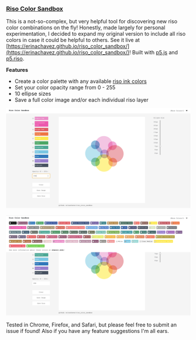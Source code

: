 ### [Riso Color Sandbox](https://erinachavez.github.io/riso_color_sandbox/)

This is a not-so-complex, but very helpful tool for discovering new riso color combinations on the fly! Honestly, made largely for personal experimentation, I decided to expand my original version to include all riso colors in case it could be helpful to others. See it live at [https://erinachavez.github.io/riso_color_sandbox/](https://erinachavez.github.io/riso_color_sandbox/)! Built with [p5.js](https://p5js.org/) and [p5.riso](https://antiboredom.github.io/p5.riso/).

**Features**
- Create a color palette with any available [riso ink colors](http://stencil.wiki/colors)
- Set your color opacity range from 0 - 255
- 10 ellipse sizes
- Save a full color image and/or each individual riso layer


<img src="https://github.com/erinachavez/riso_color_sandbox/blob/master/screenshot_1.png">
<br /><br />
<img src="https://github.com/erinachavez/riso_color_sandbox/blob/master/screenshot_2.png">

Tested in Chrome, Firefox, and Safari, but please feel free to submit an issue if found! Also if you have any feature suggestions I'm all ears.
